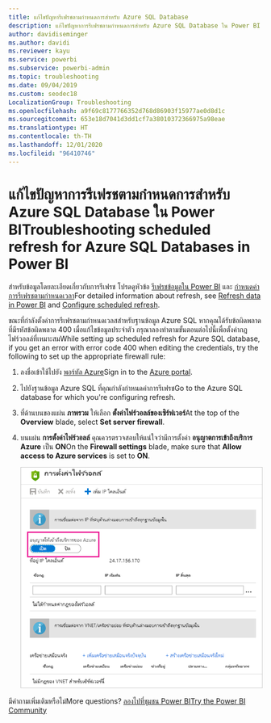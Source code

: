 ```yaml
---
title: แก้ไขปัญหารีเฟรชตามกำหนดการสำหรับ Azure SQL Database
description: แก้ไขปัญหาการรีเฟรชตามกำหนดการสำหรับ Azure SQL Database ใน Power BI
author: davidiseminger
ms.author: davidi
ms.reviewer: kayu
ms.service: powerbi
ms.subservice: powerbi-admin
ms.topic: troubleshooting
ms.date: 09/04/2019
ms.custom: seodec18
LocalizationGroup: Troubleshooting
ms.openlocfilehash: a9f69c8177766352d768d86903f15977ae0d8d1c
ms.sourcegitcommit: 653e18d7041d3dd1cf7a38010372366975a98eae
ms.translationtype: HT
ms.contentlocale: th-TH
ms.lasthandoff: 12/01/2020
ms.locfileid: "96410746"
---
```

# <a name="troubleshooting-scheduled-refresh-for-azure-sql-databases-in-power-bi"></a><span data-ttu-id="fcdbd-103">แก้ไขปัญหาการรีเฟรชตามกำหนดการสำหรับ Azure SQL Database ใน Power BI</span><span class="sxs-lookup"><span data-stu-id="fcdbd-103">Troubleshooting scheduled refresh for Azure SQL Databases in Power BI</span></span>

<span data-ttu-id="fcdbd-104">สำหรับข้อมูลโดยละเอียดเกี่ยวกับการรีเฟรช โปรดดูหัวข้อ [รีเฟรชข้อมูลใน Power BI](refresh-data.md) และ [กำหนดค่าการรีเฟรชตามกำหนดเวลา](refresh-scheduled-refresh.md)</span><span class="sxs-lookup"><span data-stu-id="fcdbd-104">For detailed information about refresh, see [Refresh data in Power BI](refresh-data.md) and [Configure scheduled refresh](refresh-scheduled-refresh.md).</span></span>

<span data-ttu-id="fcdbd-105">ขณะที่กำลังตั้งค่าการรีเฟรชตามกำหนดเวลสสำหรับฐานข้อมูล Azure SQL หากคุณได้รับข้อผิดพลาดที่มีรหัสข้อผิดพลาด 400 เมื่อแก้ไขข้อมูลประจำตัว กรุณาลองทำตามขั้นตอนต่อไปนี้เพื่อตั้งค่ากฎไฟร์วอลล์ที่เหมาะสม</span><span class="sxs-lookup"><span data-stu-id="fcdbd-105">While setting up scheduled refresh for Azure SQL database, if you get an error with error code 400 when editing the credentials, try the following to set up the appropriate firewall rule:</span></span>

1. <span data-ttu-id="fcdbd-106">ลงชื่อเข้าใช้ไปยัง [พอร์ทัล Azure](https://portal.azure.com)</span><span class="sxs-lookup"><span data-stu-id="fcdbd-106">Sign in to the [Azure portal](https://portal.azure.com).</span></span>

1. <span data-ttu-id="fcdbd-107">ไปยังฐานข้อมูล Azure SQL ที่คุณกำลังกำหนดค่าการรีเฟรช</span><span class="sxs-lookup"><span data-stu-id="fcdbd-107">Go to the Azure SQL database for which you're configuring refresh.</span></span>

1. <span data-ttu-id="fcdbd-108">ที่ด้านบนของแผ่น **ภาพรวม** ให้เลือก **ตั้งค่าไฟร์วอลล์ของเซิร์ฟเวอร์**</span><span class="sxs-lookup"><span data-stu-id="fcdbd-108">At the top of the **Overview** blade, select **Set server firewall**.</span></span>

1. <span data-ttu-id="fcdbd-109">บนแผ่น **การตั้งค่าไฟร์วอลล์** คุณควรตรวจสอบให้แน่ใจว่ามีการตั้งค่า **อนุญาตการเข้าถึงบริการ Azure** เป็น **ON**</span><span class="sxs-lookup"><span data-stu-id="fcdbd-109">On the **Firewall settings** blade, make sure that **Allow access to Azure services** is set to **ON**.</span></span>

    ![บริการ Azure ที่ได้รับอนุญาต](media/service-admin-troubleshooting-scheduled-refresh-azure-sql-databases/azurerefresh.png)  

<span data-ttu-id="fcdbd-111">มีคำถามเพิ่มเติมหรือไม่</span><span class="sxs-lookup"><span data-stu-id="fcdbd-111">More questions?</span></span> [<span data-ttu-id="fcdbd-112">ลองไปที่ชุมชน Power BI</span><span class="sxs-lookup"><span data-stu-id="fcdbd-112">Try the Power BI Community</span></span>](https://community.powerbi.com/)
